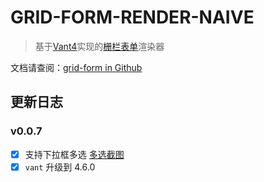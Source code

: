 # GRID-FORM-RENDER-NAIVE
> 基于[Vant4](https://vant-ui.github.io)实现的[栅栏表单](https://github.com/0604hx/grid-form)渲染器

文档请查阅：[grid-form in Github](https://github.com/0604hx/grid-form)


## 更新日志

### v0.0.7

- [x] 支持下拉框多选 [多选截图](docs/多选.png)
- [x] `vant` 升级到 4.6.0
